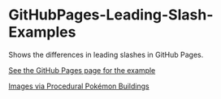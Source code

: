 # GitHubPages-Leading-Slash-Examples
Shows the differences in leading slashes in GitHub Pages.

[See the GitHub Pages page for the example](https://nikouu.github.io/GitHubPages-Leading-Slash-Examples/)


[Images via Procedural Pokémon Buildings](https://github.com/nikouu/procedural-pokemon-buildings)
